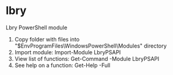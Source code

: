 # lbry

Lbry PowerShell module

1. Copy folder with files into "$EnvProgramFiles\WindowsPowerShell\Modules\" directory
2. Import module: Import-Module LbryPSAPI
3. View list of functions: Get-Command -Module LbryPSAPI
4. See help on a function: Get-Help <function> -Full
